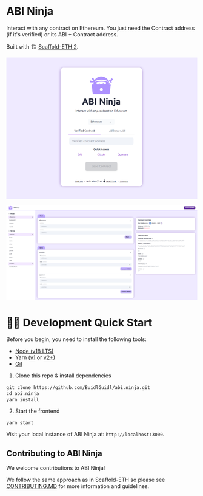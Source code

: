 # ABI Ninja

Interact with any contract on Ethereum. You just need the Contract address (if it's verified) or its ABI + Contract address.

Built with 🏗 [Scaffold-ETH 2](https://github.com/scaffold-eth/scaffold-eth-2).

![ABINinja - Index](.github/img/ui1.png)

![ABINinja - Dashboard](.github/img/ui2.png)

# 🏄‍♂️ Development Quick Start

Before you begin, you need to install the following tools:

- [Node (v18 LTS)](https://nodejs.org/en/download/)
- Yarn ([v1](https://classic.yarnpkg.com/en/docs/install/) or [v2+](https://yarnpkg.com/getting-started/install))
- [Git](https://git-scm.com/downloads)

1. Clone this repo & install dependencies
```
git clone https://github.com/BuidlGuidl/abi.ninja.git
cd abi.ninja
yarn install
```

2. Start the frontend
```
yarn start
```

Visit your local instance of ABI Ninja at: `http://localhost:3000`.

## Contributing to ABI Ninja

We welcome contributions to ABI Ninja!

We follow the same approach as in Scaffold-ETH so please see [CONTRIBUTING.MD](https://github.com/scaffold-eth/scaffold-eth-2/blob/main/CONTRIBUTING.md) for more information and guidelines.

